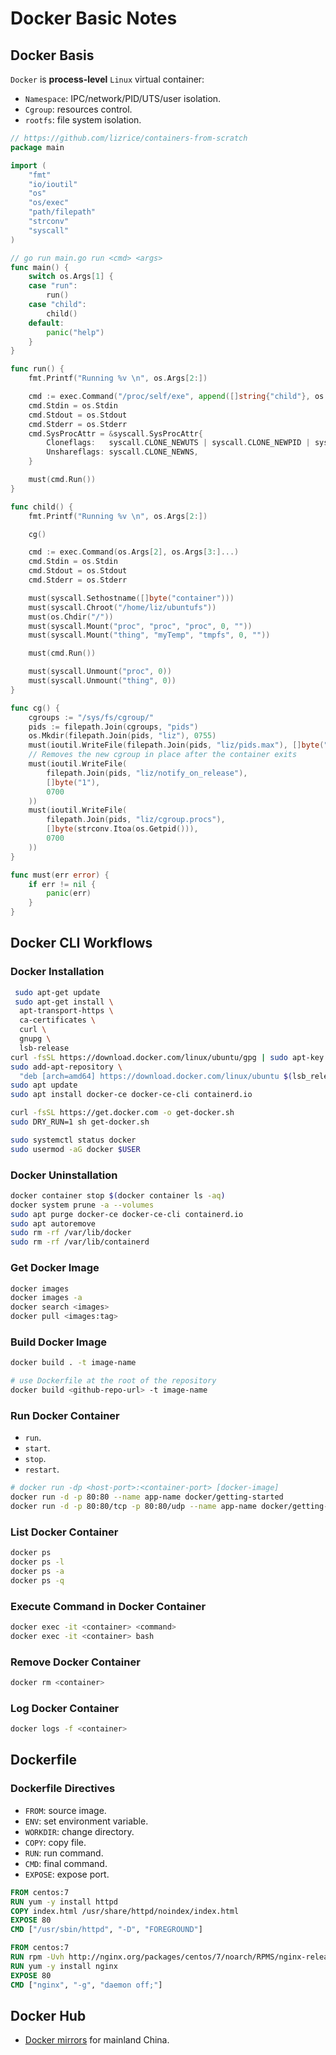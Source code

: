 # Docker Basic Notes

## Docker Basis

`Docker` is **process-level** `Linux` virtual container:

- `Namespace`: IPC/network/PID/UTS/user isolation.
- `Cgroup`: resources control.
- `rootfs`: file system isolation.

```go
// https://github.com/lizrice/containers-from-scratch
package main

import (
    "fmt"
    "io/ioutil"
    "os"
    "os/exec"
    "path/filepath"
    "strconv"
    "syscall"
)

// go run main.go run <cmd> <args>
func main() {
    switch os.Args[1] {
    case "run":
        run()
    case "child":
        child()
    default:
        panic("help")
    }
}

func run() {
    fmt.Printf("Running %v \n", os.Args[2:])

    cmd := exec.Command("/proc/self/exe", append([]string{"child"}, os.Args[2:]...)...)
    cmd.Stdin = os.Stdin
    cmd.Stdout = os.Stdout
    cmd.Stderr = os.Stderr
    cmd.SysProcAttr = &syscall.SysProcAttr{
        Cloneflags:   syscall.CLONE_NEWUTS | syscall.CLONE_NEWPID | syscall.CLONE_NEWNS,
        Unshareflags: syscall.CLONE_NEWNS,
    }

    must(cmd.Run())
}

func child() {
    fmt.Printf("Running %v \n", os.Args[2:])

    cg()

    cmd := exec.Command(os.Args[2], os.Args[3:]...)
    cmd.Stdin = os.Stdin
    cmd.Stdout = os.Stdout
    cmd.Stderr = os.Stderr

    must(syscall.Sethostname([]byte("container")))
    must(syscall.Chroot("/home/liz/ubuntufs"))
    must(os.Chdir("/"))
    must(syscall.Mount("proc", "proc", "proc", 0, ""))
    must(syscall.Mount("thing", "myTemp", "tmpfs", 0, ""))

    must(cmd.Run())

    must(syscall.Unmount("proc", 0))
    must(syscall.Unmount("thing", 0))
}

func cg() {
    cgroups := "/sys/fs/cgroup/"
    pids := filepath.Join(cgroups, "pids")
    os.Mkdir(filepath.Join(pids, "liz"), 0755)
    must(ioutil.WriteFile(filepath.Join(pids, "liz/pids.max"), []byte("20"), 0700))
    // Removes the new cgroup in place after the container exits
    must(ioutil.WriteFile(
        filepath.Join(pids, "liz/notify_on_release"),
        []byte("1"),
        0700
    ))
    must(ioutil.WriteFile(
        filepath.Join(pids, "liz/cgroup.procs"),
        []byte(strconv.Itoa(os.Getpid())),
        0700
    ))
}

func must(err error) {
    if err != nil {
        panic(err)
    }
}
```

## Docker CLI Workflows

### Docker Installation

```bash
 sudo apt-get update
 sudo apt-get install \
  apt-transport-https \
  ca-certificates \
  curl \
  gnupg \
  lsb-release
curl -fsSL https://download.docker.com/linux/ubuntu/gpg | sudo apt-key add -
sudo add-apt-repository \
  "deb [arch=amd64] https://download.docker.com/linux/ubuntu $(lsb_release -cs) stable"
sudo apt update
sudo apt install docker-ce docker-ce-cli containerd.io
```

```bash
curl -fsSL https://get.docker.com -o get-docker.sh
sudo DRY_RUN=1 sh get-docker.sh
```

```bash
sudo systemctl status docker
sudo usermod -aG docker $USER
```

### Docker Uninstallation

```bash
docker container stop $(docker container ls -aq)
docker system prune -a --volumes
sudo apt purge docker-ce docker-ce-cli containerd.io
sudo apt autoremove
sudo rm -rf /var/lib/docker
sudo rm -rf /var/lib/containerd
```

### Get Docker Image

```bash
docker images
docker images -a
docker search <images>
docker pull <images:tag>
```

### Build Docker Image

```bash
docker build . -t image-name

# use Dockerfile at the root of the repository
docker build <github-repo-url> -t image-name
```

### Run Docker Container

- `run`.
- `start`.
- `stop`.
- `restart`.

```bash
# docker run -dp <host-port>:<container-port> [docker-image]
docker run -d -p 80:80 --name app-name docker/getting-started
docker run -d -p 80:80/tcp -p 80:80/udp --name app-name docker/getting-started
```

### List Docker Container

```bash
docker ps
docker ps -l
docker ps -a
docker ps -q
```

### Execute Command in Docker Container

```bash
docker exec -it <container> <command>
docker exec -it <container> bash
```

### Remove Docker Container

```bash
docker rm <container>
```

### Log Docker Container

```bash
docker logs -f <container>
```

## Dockerfile

### Dockerfile Directives

- `FROM`: source image.
- `ENV`: set environment variable.
- `WORKDIR`: change directory.
- `COPY`: copy file.
- `RUN`: run command.
- `CMD`: final command.
- `EXPOSE`: expose port.

```Dockerfile
FROM centos:7
RUN yum -y install httpd
COPY index.html /usr/share/httpd/noindex/index.html
EXPOSE 80
CMD ["/usr/sbin/httpd", "-D", "FOREGROUND"]
```

```Dockerfile
FROM centos:7
RUN rpm -Uvh http://nginx.org/packages/centos/7/noarch/RPMS/nginx-release-centos-7-0.el7.ngx.noarch.rpm
RUN yum -y install nginx
EXPOSE 80
CMD ["nginx", "-g", "daemon off;"]
```

## Docker Hub

- [Docker mirrors](https://github.com/dongyubin/DockerHub) for mainland China.
